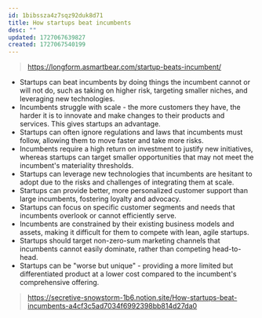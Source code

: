 ```yaml
---
id: 1bibssza4z7sqz92duk8d71
title: How startups beat incumbents
desc: ""
updated: 1727067639827
created: 1727067540199
---
```


> https://longform.asmartbear.com/startup-beats-incumbent/

- Startups can beat incumbents by doing things the incumbent cannot or will not do, such as taking on higher risk, targeting smaller niches, and leveraging new technologies.
- Incumbents struggle with scale - the more customers they have, the harder it is to innovate and make changes to their products and services. This gives startups an advantage.
- Startups can often ignore regulations and laws that incumbents must follow, allowing them to move faster and take more risks.
- Incumbents require a high return on investment to justify new initiatives, whereas startups can target smaller opportunities that may not meet the incumbent's materiality thresholds.
- Startups can leverage new technologies that incumbents are hesitant to adopt due to the risks and challenges of integrating them at scale.
- Startups can provide better, more personalized customer support than large incumbents, fostering loyalty and advocacy.
- Startups can focus on specific customer segments and needs that incumbents overlook or cannot efficiently serve.
- Incumbents are constrained by their existing business models and assets, making it difficult for them to compete with lean, agile startups.
- Startups should target non-zero-sum marketing channels that incumbents cannot easily dominate, rather than competing head-to-head.
- Startups can be "worse but unique" - providing a more limited but differentiated product at a lower cost compared to the incumbent's comprehensive offering.

> https://secretive-snowstorm-1b6.notion.site/How-startups-beat-incumbents-a4cf3c5ad7034f6992398bb814d27da0
